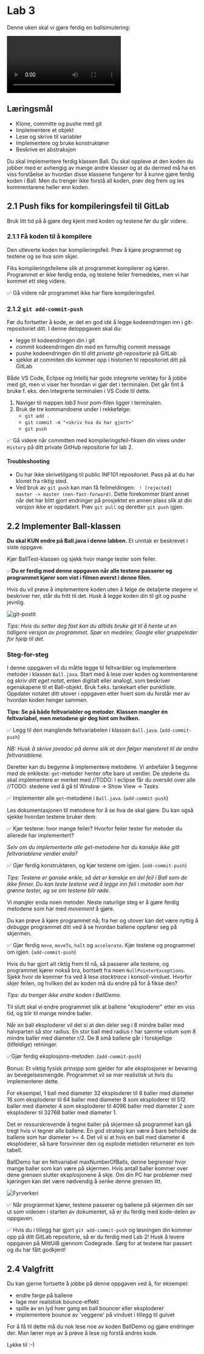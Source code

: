 # Lab 3

Denne uken skal vi gjøre ferdig en ballsimulering: 

![](img/in.mov)


## Læringsmål

* Klone, committe og pushe med git
* Implementere et objekt 
* Lese og skrive til variabler
* Implementere og bruke konstruktører
* Beskrive en abstraksjon

Du skal implementere ferdig klassen Ball.
Du skal oppleve at den koden du jobber med er avhengig av mange andre klasser og at du dermed må ha en viss
forståelse av hvordan disse klassene fungerer for å kunne gjøre ferdig koden i Ball.
Men du trenger ikke forstå all koden, prøv deg frem og les kommentarene heller enn koden.

## 2.1 Push fiks for kompileringsfeil til GitLab
Bruk litt tid på å gjøre deg kjent med koden og testene før du går videre. 

### 2.1.1 Få koden til å kompilere
Den utleverte koden har kompileringsfeil. Prøv å kjøre programmet og testene og se hva som skjer.

Fiks kompileringsfeilene slik at programmet kompilerer og kjører. Programmet er ikke ferdig enda, og testene feiler fremedeles, men vi har kommet ett steg videre.

✅ Gå videre når programmet ikke har flere kompileringsfeil. 

### 2.1.2 `git add-commit-push`
Før du fortsetter å kode, er det en god idé å legge kodeendringen inn i git-repositoriet ditt. I denne deloppgaven skal du: 

- legge til kodeendringen din i git  
- commit kodeendringen din med en fornuftig commit message 
- pushe kodeendringen din til *ditt private git-repositorie* på GitLab 
- sjekke at commiten din kommer opp i historien til repositoriet ditt på GitLab

Både VS Code, Eclipse og Intellij har gode integrerte verktøy for å jobbe med git, men vi viser her hvordan vi gjør det i terminalen. Det går fint å bruke f. eks. den integrerte terminalen i VS Code til dette.

1. Naviger til mappen *lab3* hvor pom-filen ligger i terminalen.
2. Bruk de tre kommandoene under i rekkefølge:
    - `git add .`
    - `git commit -m "<skriv hva du har gjort>"`
    - `git push`

✅ Gå videre når committen med kompileringsfeil-fiksen din vises under `History` på ditt private GitHub repositorie for lab 2. 

#### Troubleshooting 
- Du har ikke skrivetilgang til public INF101 repositoriet. Pass på at du har klonet fra riktig sted. 
- Ved bruk av ``git push`` kan man få feilmeldingen: `` ! [rejected]        master -> master (non-fast-forward)``. Dette forekommer blant annet når det har blitt gjort endringer på prosjektet en annen plass slik at din versjon ikke er oppdatert. Prøv ``git pull`` og deretter ``git push`` igjen.

## 2.2 Implementer Ball-klassen
**Du skal KUN endre på Ball.java i denne labben.** Et unntak er beskrevet i siste oppgave.

Kjør BallTest-klassen og sjekk hvor mange tester som feiler. 

✅**Du er ferdig med denne oppgaven når alle testene passerer og programmet kjører som vist i filmen øverst i denne filen.**

Hvis du vil prøve å implementere koden uten å følge de detaljerte stegene vi beskriver her, står du fritt til det. Husk å legge koden din til git og pushe jevnlig. 

![git-postit](img/git-postit.png)

*Tips: Hvis du setter deg fast kan du alltids bruke git til å hente ut en tidligere versjon av programmet. Spør en medelev, Google eller gruppeleder for hjelp til det.*

### Steg-for-steg 
I denne oppgaven vil du måtte legge til feltvaribler og implementere metoder i klassen `Ball.java`. Start med å lese over koden og kommentarene og *skriv ditt eget notat*, enten digitalt eller analogt, som beskriver egenskapene til et Ball-objekt. Bruk f.eks. tankekart eller punktliste. Oppdater notatet ditt utover i oppgaven etter hvert som du forstår mer av hvordan koden henger sammen. 

**Tips: Se på både feltvariabler og metoder. Klassen mangler én feltvariabel, men metodene gir deg hint om hvilken.** 

✅ Legg til den manglende feltvariabelen i klassen `Ball.java`. (`add-commit-push`)

*NB: Husk å skrive javadoc på denne slik at den følger mønsteret til de andre feltvariablene.*

Deretter kan du begynne å implementere metodene. Vi anbefaler å begynne med de enkleste: `get`-metoder henter ofte bare ut verdier.
De stedene du skal implementere er merket med //TODO: I eclipse får du oversikt over alle //TODO: stedene ved å gå til Window -> Show View -> Tasks

✅ Implementer alle `get`-metodene i `Ball.java`. (`add-commit-push`)

Les dokumentasjonen til metodene for å se hva de skal gjøre. Du kan også sjekke hvordan testene bruker dem.

✅ Kjør testene: hvor mange feiler? Hvorfor feiler tester for metoder du allerede har implementert? 

*Selv om du implementerte alle get-metodene har du kanskje ikke gitt feltvariablene verdier enda?*

✅ Gjør ferdig konstruktøren, og kjør testene om igjen. (`add-commit-push`)

*Tips: Testene er ganske enkle, så det er kanskje en del feil i Ball som de ikke finner. Du kan teste testene ved å legge inn feil i metoder som har grønne tester, og se om testene blir røde.* 

Vi mangler enda noen metoder. Neste naturlige steg er å gjøre ferdig metodene som har med *movement* å gjøre. 

Du kan prøve å kjøre programmet nå; fra her og utover kan det være nyttig å *debugge* programmet ditt ved å se hvordan ballene oppfører seg på skjermen. 

✅ Gjør ferdig `move`, `moveTo`, `halt` og `accelerate`. Kjør testene og programmet om igjen. (`add-commit-push`)

Hvis du har gjort alt riktig frem til nå, så passerer alle testene, og programmet kjører nokså bra, bortsett fra noen `NullPointerExceptions`. Sjekk hvor de kommer fra ved å lese *stacktrace* i konsoll-vinduet. Hvorfor skjer feilen, og hvilken del av koden må du endre på for å fikse den? 

*Tips: du trenger ikke endre koden i BallDemo.*

Til slutt skal vi endre programmet slik at ballene "eksploderer" etter en viss tid, og blir til mange mindre baller.

Når en ball eksploderer vil det si at den deler seg i 8 mindre baller med halvparten så stor radius.
En stor ball med radius r har samme volum som 8 mindre baller med diameter r/2.
De 8 små ballene går i forskjellige (tilfeldige) retninger.

✅Gjør ferdig eksplosjons-metoden .(`add-commit-push`)


Bonus:
Et viktig fysisk prinsipp som gjelder for alle eksplosjoner er bevaring av bevegelsesmengde.
Programmet vil se mer realistisk ut hvis du implementerer dette.

For eksempel, 1 ball med diameter 32 eksploderer til 8 baller med diameter 16 som eksploderer til 64 baller med  diameter 8 som eksploderer til
512 baller med diameter 4 som eksploderer til 4096 baller med diameter 2 som eksploderer til 32768 baller med diameter 1.

Det er ressurskrevende å tegne baller på skjermen så programmet kan gå tregt hvis vi tegner alle ballene.
En god strategi kan være å bare beholde de ballene som har diameter >= 4.
Det vil si at hvis en ball med diameter 4 eksploderer, så bare forsvinner den og explode metoden returnerer en tom tabell.

BallDemo har en feltvariabel maxNumberOfBalls, denne begrenser hvor mange baller som kan være på skjermen.
Hvis antall baller kommer over dene grensen slutter eksplosjonene å skje.
Om din PC har problemer med kjøringen kan det være nødvendig å senke denne grensen litt.

![Fyrverkeri](img/fireworks.png)

✅ Når programmet kjører, testene passerer og ballene på skjermen din ser ut som videoen i starten av dokumentet, så er du ferdig med kode-delen av oppgaven. 

✅ Hvis du i tillegg har gjort `git add-commit-push` og løsningen din kommer opp på ditt GitLab repositorie, så er du ferdig med Lab 2! Husk å levere oppgaven på MittUiB gjennom Codegrade. Sørg for at testene har passert og du har fått godkjent!

## 2.4 Valgfritt
Du kan gjerne fortsette å jobbe på denne oppgaven ved å, for eksempel: 

- endre farge på ballene 
- lage mer realistisk bounce-effekt
- spille av en lyd hver gang en ball bouncer eller eksploderer 
- implementere bounce av 'veggene' på vinduet i tillegg til gulvet

For å få til dette må du nok lese noe av koden BallDemo og gjøre endringer der.
Man lærer mye av å prøve å lese og forstå andres kode.

Lykke til :-)
